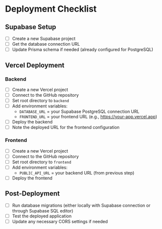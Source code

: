# Deployment Checklist

## Supabase Setup
- [ ] Create a new Supabase project
- [ ] Get the database connection URL
- [ ] Update Prisma schema if needed (already configured for PostgreSQL)

## Vercel Deployment

### Backend
- [ ] Create a new Vercel project
- [ ] Connect to the GitHub repository
- [ ] Set root directory to `backend`
- [ ] Add environment variables:
  - `DATABASE_URL` = your Supabase PostgreSQL connection URL
  - `FRONTEND_URL` = your frontend URL (e.g., https://your-app.vercel.app)
- [ ] Deploy the backend
- [ ] Note the deployed URL for the frontend configuration

### Frontend
- [ ] Create a new Vercel project
- [ ] Connect to the GitHub repository
- [ ] Set root directory to `frontend`
- [ ] Add environment variables:
  - `PUBLIC_API_URL` = your backend URL (from previous step)
- [ ] Deploy the frontend

## Post-Deployment
- [ ] Run database migrations (either locally with Supabase connection or through Supabase SQL editor)
- [ ] Test the deployed application
- [ ] Update any necessary CORS settings if needed